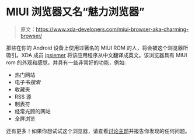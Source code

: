 # MIUI 浏览器又名“魅力浏览器”

> 原文：<https://www.xda-developers.com/miui-browser-aka-charming-browser/>

那些在你的 Android 设备上使用过著名的 MIUI ROM 的人，将会被这个浏览器所吸引。XDA 成员 [jpsiemer](http://forum.xda-developers.com/member.php?u=2324388) 将该应用程序从中文翻译成英文。该浏览器具有 MIUI rom 的外观和感觉，并具有一些非常好的功能，例如:

*   热门网站
*   电子书*搜索*
*   收藏夹
*   RSS 源
*   制表符
*   经常光顾的网站
*   全屏浏览

还有更多！如果你想试试这个浏览器，请查看[讨论主题](http://forum.xda-developers.com/showthread.php?t=829027)并报告你发现的任何问题。